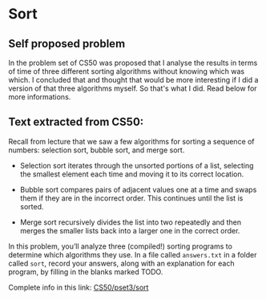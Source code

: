 # Sort

## Self proposed problem

In the problem set of CS50 was proposed that I analyse the results in terms of time of three different sorting
algorithms without knowing which was which. I concluded that and thought that would be more interesting if I did 
a version of that three algorithms myself. So that's what I did. Read below for more informations.

## Text extracted from CS50:

Recall from lecture that we saw a few algorithms for sorting a sequence of numbers: selection sort, bubble sort, and merge sort.

* Selection sort iterates through the unsorted portions of a list, selecting the smallest element each time and moving it to
  its correct location.
  
* Bubble sort compares pairs of adjacent values one at a time and swaps them if they are in the incorrect order. This continues
  until the list is sorted.
  
* Merge sort recursively divides the list into two repeatedly and then merges the smaller lists back into a larger one in the
  correct order.
  
In this problem, you’ll analyze three (compiled!) sorting programs to determine which algorithms they use. In a file called 
```answers.txt``` in a folder called ```sort```, record your answers, along with an explanation for each program, by filling in the 
blanks marked TODO.

Complete info in this link:
[CS50/pset3/sort](https://cs50.harvard.edu/x/2024/psets/3/sort/)
